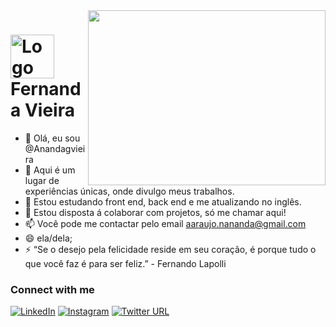 <img align="right" height="280" width="380px" src="https://user-images.githubusercontent.com/74038190/213910845-af37a709-8995-40d6-be59-724526e3c3d7.gif">

<h1>
    <img align="center" alt="Logo Fernanda Vieira" width="70px" src="https://user-images.githubusercontent.com/74038190/212259408-67370f51-cc43-4637-9089-8bb27fd7c1e8.png"></a>
    <span>Fernanda Vieira</span>
</h1>

- 👋 Olá, eu sou @Anandagvieira
- 👀 Aqui é um lugar de experiências únicas, onde divulgo meus trabalhos.
- 🌱 Estou estudando front end, back end e me atualizando no inglês.
- 💞️ Estou disposta á colaborar com projetos, só me chamar aqui!
- 📫 Você pode me contactar pelo email aaraujo.nananda@gmail.com    
- 😄 ela/dela;
- ⚡ “Se o desejo pela felicidade reside em seu coração, é porque tudo o que você faz é para ser feliz.” - Fernando Lapolli

### Connect with me

[![LinkedIn](https://img.shields.io/badge/-LinkedIn-000?style=for-the-badge&logo=linkedin&logoColor=FF00F6&color:FFF)](https://www.linkedin.com/in/fernanda-03711963/)
[![Instagram](https://img.shields.io/badge/-Instagram-000?style=for-the-badge&logo=instagram&logoColor=FF00F6&color:FFF)](https://www.instagram.com/invites/contact/?i=1qea6va5zclzw&utm_content=5xy3ci)
[![Twitter URL](https://img.shields.io/twitter/follow/twitter?style=social)](https://x.com/Fe_nananda?t=L0Kn4vvn_3TnGCDVxQhGyg&s=08)
